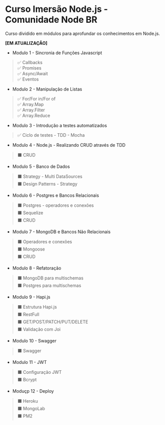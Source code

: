 # Curso Imersão Node.js - Comunidade Node BR

Curso dividido em módulos para aprofundar os conhecimentos em Node.js.

**[EM ATUALIZAÇÃO]**

* Modulo 1 - Sincronia de Funções Javascript
>✅ Callbacks </br>
>✅ Promises </br>
>✅ Async/Await </br>
>✅ Eventos </br>

* Modulo 2 - Manipulação de Listas
>✅ For/For in/For of </br>
>✅ Array.Map </br>
>✅ Array.Filter </br>
>✅ Array.Reduce </br>

* Modulo 3 - Introdução a testes automatizados
>✅ Ciclo de testes - TDD - Mocha

* Modulo 4 - Node.js - Realizando CRUD através de TDD
>⬛ CRUD</br>

* Modulo 5 - Banco de Dados
>⬛ Strategy - Multi DataSources </br>
>⬛ Design Patterns - Strategy </br>

* Modulo 6 - Postgres e Bancos Relacionais
>⬛ Postgres - operadores e conexões </br>
>⬛ Sequelize </br>
>⬛ CRUD </br>

* Modulo 7 - MongoDB e Bancos Não Relacionais
>⬛ Operadores e conexões </br>
>⬛ Mongoose </br>
>⬛ CRUD </br>

* Modulo 8 - Refatoração
>⬛ MongoDB para multischemas </br>
>⬛ Postgres para multischemas</br>

* Modulo 9 - Hapi.js
>⬛ Estrutura Hapi.js </br>
>⬛ RestFull </br>
>⬛ GET/POST/PATCH/PUT/DELETE </br>
>⬛ Validação com Joi</br>

* Modulo 10 - Swagger
>⬛ Swagger

* Modulo 11 - JWT
>⬛ Configuração JWT </br>
>⬛ Bcrypt </br>

* Moduçp 12 - Deploy
>⬛ Heroku </br>
>⬛ MongoLab </br>
>⬛ PM2 </br>